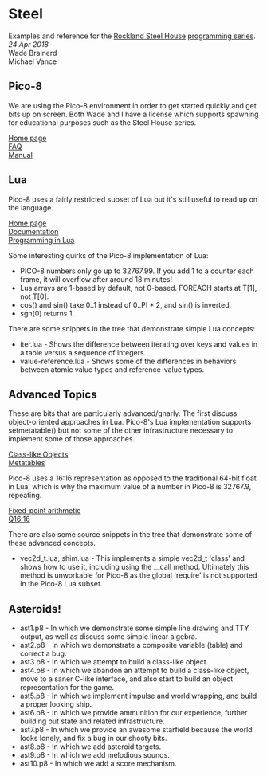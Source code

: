 Steel
======
Examples and reference for the [Rockland Steel House](http://www.rocklandsteelhouse.com) [programming series](https://github.com/michaelkvance/steel).  
_24 Apr 2018_  
Wade Brainerd  
Michael Vance  

## Pico-8

We are using the Pico-8 environment in order to get started quickly and get bits up on screen. Both Wade and I have a license which supports spawning for educational purposes such as the Steel House series.

[Home page ](https://www.lexaloffle.com/pico-8.php)  
[FAQ](https://www.lexaloffle.com/pico-8.php?page=faq)  
[Manual](https://www.lexaloffle.com/pico-8.php?page=manual)

## Lua

Pico-8 uses a fairly restricted subset of Lua but it's still useful to read up on the language.

[Home page](https://www.lua.org/)  
[Documentation](https://www.lua.org/docs.html)  
[Programming in Lua](https://www.lua.org/pil/contents.html)  

Some interesting quirks of the Pico-8 implementation of Lua:

  * PICO-8 numbers only go up to 32767.99. If you add 1 to a counter each frame, it will overflow after around 18 minutes!
  * Lua arrays are 1-based by default, not 0-based. FOREACH starts at T[1], not T[0].
  * cos() and sin() take 0..1 instead of 0..PI * 2, and sin() is inverted.
  * sgn(0) returns 1.

There are some snippets in the tree that demonstrate simple Lua concepts:

  * iter.lua - Shows the difference between iterating over keys and values in a table versus a sequence of integers.
  * value-reference.lua - Shows some of the differences in behaviors between atomic value types and reference-value types.

## Advanced Topics

These are bits that are particularly advanced/gnarly. The first discuss object-oriented approaches in Lua. Pico-8's Lua implementation supports setmetatable() but not some of the other infrastructure necessary to implement some of those approaches.

[Class-like Objects](https://www.lexaloffle.com/bbs/?tid=2951)  
[Metatables](https://www.lexaloffle.com/bbs/?tid=3342)  

Pico-8 uses a 16:16 representation as opposed to the traditional 64-bit float in Lua, which is why the maximum value of a number in Pico-8 is 32767.9,  repeating.

[Fixed-point arithmetic](https://en.wikipedia.org/wiki/Fixed-point_arithmetic)  
[Q16:16](https://en.wikipedia.org/wiki/Q_\(number_format\))  

There are also some source snippets in the tree that demonstrate some of these advanced concepts.

  * vec2d_t.lua, shim.lua - This implements a simple vec2d_t 'class' and shows how to use it, including using the \_\_call method. Ultimately this method is unworkable for Pico-8 as the global 'require' is not supported in the Pico-8 Lua subset.

## Asteroids!

  * ast1.p8 - In which we demonstrate some simple line drawing and TTY output, as well as discuss some simple linear algebra.
  * ast2.p8 - In which we demonstrate a composite variable (table) and correct a bug.
  * ast3.p8 - In which we attempt to build a class-like object.
  * ast4.p8 - In which we abandon an attempt to build a class-like object, move to a saner C-like interface, and also start to build an object representation for the game.
  * ast5.p8 - In which we implement impulse and world wrapping, and build a proper looking ship.
  * ast6.p8 - In which we provide ammunition for our experience, further building out state and related infrastructure.
  * ast7.p8 - In which we provide an awesome starfield because the world looks lonely, and fix a bug in our shooty bits.
  * ast8.p8 - In which we add asteroid targets.
  * ast9.p8 - In which we add melodious sounds.
  * ast10.p8 - In which we add a score mechanism.


